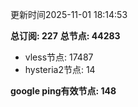 更新时间2025-11-01 18:14:53

**总订阅: 227**
**总节点: 44283**
- vless节点: 17487
- hysteria2节点: 14

**google ping有效节点: 148**
